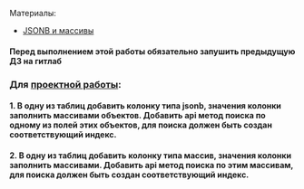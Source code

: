 Материалы:
 - [JSONB и массивы](https://gitlab.com/golodnyuk.iv/db_2022/-/blob/main/%D0%9C%D0%B0%D1%82%D0%B5%D1%80%D0%B8%D0%B0%D0%BB%D1%8B%20%D0%BF%D0%BE%20%D0%BA%D1%83%D1%80%D1%81%D1%83/17.%20JSONB%20%D0%B8%20%D0%BC%D0%B0%D1%81%D1%81%D0%B8%D0%B2%D1%8B.md)

#### Перед выполнением этой работы обязательно запушить предыдущую ДЗ на гитлаб

### Для [проектной работы](https://gitlab.com/golodnyuk.iv/db_2022/-/blob/main/6.1/%D0%9F%D1%80%D0%BE%D0%B5%D0%BA%D1%82%D0%BD%D0%B0%D1%8F%20%D1%80%D0%B0%D0%B1%D0%BE%D1%82%D0%B0/%D0%A1%D0%BF%D0%B5%D1%86%D0%B8%D1%84%D0%B8%D0%BA%D0%B0%D1%86%D0%B8%D1%8F.md):
#### 1. В одну из таблиц добавить колонку типа jsonb, значения колонки заполнить массивами объектов. Добавить api метод поиска по одному из полей этих объектов, для поиска должен быть создан соответствующий индекс.
#### 2. В одну из таблиц добавить колонку типа массив, значения колонки заполнить массивами. Добавить api метод поиска по этим массивам, для поиска должен быть создан соответствующий индекс.
